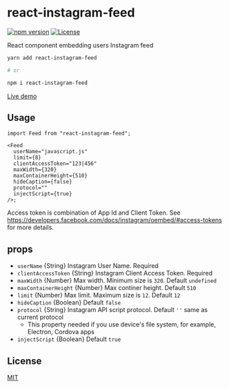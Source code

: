 # react-instagram-feed

[![npm version][npm-image]][npm-url]
[![License][license-image]][license-url]

React component embedding users Instagram feed

```bash
yarn add react-instagram-feed

# or

npm i react-instagram-feed
```

[Live demo](https://react-instagram-feed.vercel.app/)

## Usage

```tsx
import Feed from "react-instagram-feed";

<Feed
  userName="javascript.js"
  limit={8}
  clientAccessToken="123|456"
  maxWidth={320}
  maxContainerHeight={510}
  hideCaption={false}
  protocol=""
  injectScript={true}
/>;
```

Access token is combination of App Id and Client Token. See https://developers.facebook.com/docs/instagram/oembed/#access-tokens for more details.

## props

- `userName` {String} Instagram User Name. Required
- `clientAccessToken` {String} Instagram Client Access Token. Required
- `maxWidth` {Number} Max width. Minimum size is `320`. Default `undefined`
- `maxContainerHeight` {Number} Max continer height. Default `510`
- `limit` {Number} Max limit. Maximum size is `12`. Default `12`
- `hideCaption` {Boolean} Default `false`
- `protocol` {String} Instagram API script protocol. Default `''` same as current protocol
  - This property needed if you use device's file system, for example, Electron, Cordova apps
- `injectScript` {Boolean} Default `true`

## License

[MIT][license-url]

[npm-image]: https://img.shields.io/npm/v/react-instagram-feed-.svg?style=flat-square
[npm-url]: https://www.npmjs.org/package/react-instagram-feed
[license-image]: https://img.shields.io/:license-mit-blue.svg?style=flat-square
[license-url]: https://raw.githubusercontent.com/Hamaad-Siddiqui/react-instagram-feed/main/LICENSE?token=AO7BLXAGHQMSSCNPKWKFFM3AXM6SI

